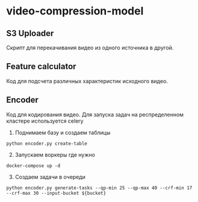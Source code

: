# video-compression-model

## S3 Uploader

Скрипт для перекачивания видео из одного источника в другой.

## Feature calculator

Код для подсчета различных характеристик исходного видео.

## Encoder

Код для кодирования видео. Для запуска задач на респределенном кластере
используется celery

1. Поднимаем базу и создаем таблицы
```shell
python encoder.py create-table
```
2. Запускаем воркеры где нужно
```shell
docker-compose up -d
```
3. Создаем задачи в очереди
```shell
python encoder.py generate-tasks --qp-min 25 --qp-max 40 --crf-min 17 --crf-max 30 --input-bucket ${bucket}
```
